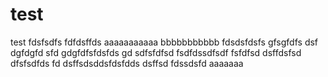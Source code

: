 test
====

test
fdsfsdfs
fdfdsffds
aaaaaaaaaaa
bbbbbbbbbbb
fdsdsfdsfs
gfsgfdfs
dsf
dgfdgfd
sfd
gdgfdfsfdsfds
gd
sdfsfdfsd
fsdfdssdfsdf
fsfdfsd
dsffdsfsd
dfsfsdfds
fd
dsffsdsddsfdsfdds
dsffsd
fdssdsfd
aaaaaaa

